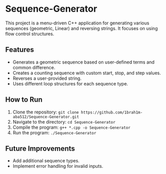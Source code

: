 # Sequence-Generator
This project is a menu-driven C++ application for generating various sequences (geometric, Linear) and reversing strings. It focuses on using flow control structures.

## Features
- Generates a geometric sequence based on user-defined terms and common difference.
- Creates a counting sequence with custom start, stop, and step values.
- Reverses a user-provided string.
- Uses different loop structures for each sequence type.

## How to Run
1. Clone the repository: `git clone https://github.com/1brah1m-aba512/Sequence-Generator.git`
2. Navigate to the directory: `cd Sequence-Generator`
3. Compile the program: `g++ *.cpp -o Sequence-Generator`
4. Run the program: `./Sequence-Generator`

## Future Improvements
- Add additional sequence types.
- Implement error handling for invalid inputs.
